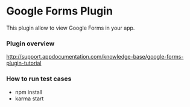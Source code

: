 # Google Forms Plugin 

This plugin allow to view Google Forms in your app.

### Plugin overview
http://support.appdocumentation.com/knowledge-base/google-forms-plugin-tutorial

### How to run test cases
- npm install
- karma start
